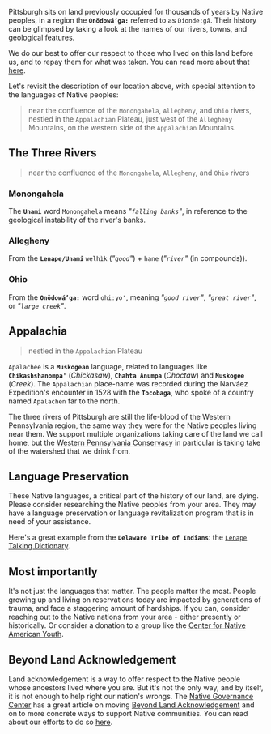 Pittsburgh sits on land previously occupied for thousands of years by Native peoples, in a region the **`Onödowáʼga:`** referred to as `Dionde:gâ`.  Their history can be glimpsed by taking a look at the names of our rivers, towns, and geological features.

We do our best to offer our respect to those who lived on this land before us, and to repay them for what was taken.  You can read more about that [here](https://appalachiainteractive.com/causes/native-peoples/).

Let's revisit the description of our location above, with special attention to the languages of Native peoples:

> near the confluence of the `Monongahela`, `Allegheny`, and `Ohio` rivers, nestled in the `Appalachian` Plateau, just west of the `Allegheny` Mountains, on the western side of the `Appalachian` Mountains.

## The Three Rivers

> near the confluence of the `Monongahela`, `Allegheny`, and `Ohio` rivers

### Monongahela

The **`Unami`** word `Monongahela` means *"`falling banks`"*, in reference to the geological instability of the river's banks.

### Allegheny

From the **`Lenape/Unami`** `welhìk` (*"`good`"*) + `hane` (*"`river`"* (in compounds)).

### Ohio

From the **`Onödowáʼga:`** word `ohiːyo'`, meaning *"`good river`"*, *"`great river`"*, or *"`large creek`"*.

## Appalachia

> nestled in the `Appalachian` Plateau

`Apalachee` is a **`Muskogean`** language, related to languages like **`Chikashshanompa'`** (*Chickasaw*), **`Chahta Anumpa`** (*Choctaw*) and **`Muskogee`** (*Creek*).  The `Appalachian` place-name was recorded during the Narváez Expedition's encounter in 1528 with the **`Tocobaga`**, who spoke of a country named `Apalachen` far to the north.

The three rivers of Pittsburgh are still the life-blood of the Western Pennsylvania region, the same way they were for the Native peoples living near them.  We support multiple organizations taking care of the land we call home, but the [Western Pennsylvania Conservacy](https://waterlandlife.org/) in particular is taking take of the watershed that we drink from.

## Language Preservation

These Native languages, a critical part of the history of our land, are dying.  Please consider researching the Native peoples from your area.  They may have a language preservation or language revitalization program that is in need of your assistance.  

Here's a great example from the **`Delaware Tribe of Indians`**: the [`Lenape` Talking Dictionary](https://www.talk-lenape.org/).

## Most importantly

It's not just the languages that matter.  The people matter the most.  People growing up and living on reservations today are impacted by generations of trauma, and face a staggering amount of hardships.  If you can, consider reaching out to the Native nations from your area - either presently or historically.  Or consider a donation to a group like the [Center for Native American Youth](https://www.cnay.org).

## Beyond Land Acknowledgement

Land acknowledgement is a way to offer respect to the Native people whose ancestors lived where you are.  But it's not the only way, and by itself, it is not enough to help right our nation's wrongs.  The [Native Governance Center](https://nativegov.org/) has a great article on moving [Beyond Land Acknowledgement](https://nativegov.org/beyond-land-acknowledgment/) and on to more concrete ways to support Native communities.  You can read about our efforts to do so [here](https://appalachiainteractive.com/causes/native-peoples/).
